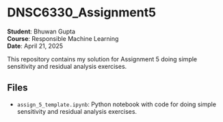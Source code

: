 # DNSC6330_Assignment5

**Student**: Bhuwan Gupta  
**Course**: Responsible Machine Learning  
**Date**: April 21, 2025  

This repository contains my solution for Assignment 5 doing simple sensitivity and residual analysis exercises. 

## Files
- `assign_5_template.ipynb`: Python notebook with code for doing simple sensitivity and residual analysis exercises.
